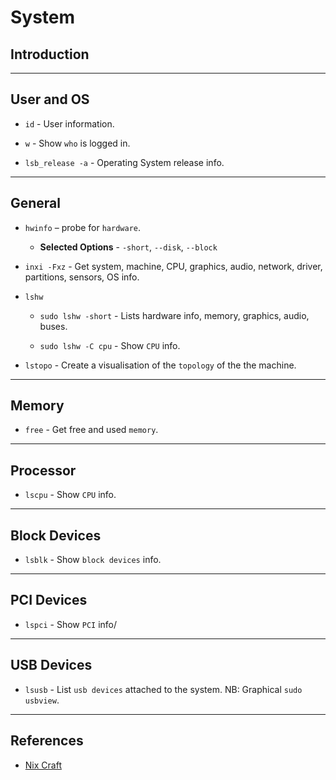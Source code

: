 # System

## Introduction

---

## User and OS

* `id` - User information.

* `w` - Show `who` is logged in.

* `lsb_release -a` - Operating System release info.

---

## General

* `hwinfo` – probe for `hardware`.

    * __Selected Options__ - `-short`, `--disk`, `--block`

* `inxi -Fxz` - Get system, machine, CPU, graphics, audio, network, driver, partitions, sensors, OS info.

* `lshw`

    * `sudo lshw -short` - Lists hardware info, memory, graphics, audio, buses.

    * `sudo lshw -C cpu` - Show `CPU` info.

* `lstopo` - Create a visualisation of the `topology` of the the machine.

---

## Memory

* `free` - Get free and used `memory`.

---

## Processor

* `lscpu` - Show `CPU` info.

---

## Block Devices

* `lsblk` - Show `block devices` info.

---

## PCI Devices

* `lspci` - Show `PCI` info/

---

## USB Devices

* `lsusb` - List `usb devices` attached to the system. NB: Graphical `sudo usbview`.

---

## References

* [Nix Craft](https://www.cyberciti.biz/open-source/linux-commands-to-know-the-system/)

